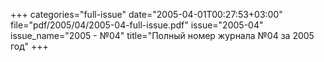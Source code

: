 +++
categories="full-issue"
date="2005-04-01T00:27:53+03:00"
file="pdf/2005/04/2005-04-full-issue.pdf"
issue="2005-04"
issue_name="2005 - №04"
title="Полный номер журнала №04 за 2005 год"
+++